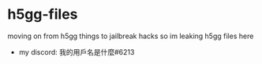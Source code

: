 # h5gg-files
moving on from h5gg things to jailbreak hacks so im leaking h5gg files here
- my discord: 我的用戶名是什麼#6213
